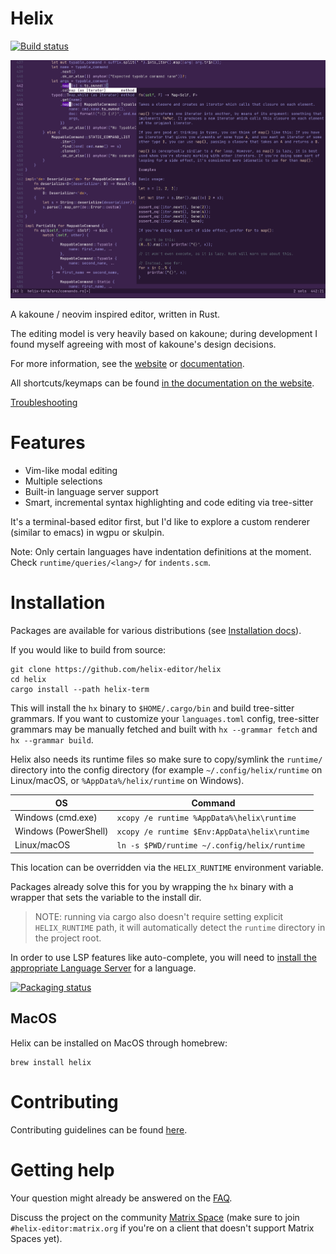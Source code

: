 # Helix

[![Build status](https://github.com/helix-editor/helix/actions/workflows/build.yml/badge.svg)](https://github.com/helix-editor/helix/actions)

![Screenshot](./screenshot.png)

A kakoune / neovim inspired editor, written in Rust.

The editing model is very heavily based on kakoune; during development I found
myself agreeing with most of kakoune's design decisions.

For more information, see the [website](https://helix-editor.com) or
[documentation](https://docs.helix-editor.com/).

All shortcuts/keymaps can be found [in the documentation on the website](https://docs.helix-editor.com/keymap.html).

[Troubleshooting](https://github.com/helix-editor/helix/wiki/Troubleshooting)

# Features

- Vim-like modal editing
- Multiple selections
- Built-in language server support
- Smart, incremental syntax highlighting and code editing via tree-sitter

It's a terminal-based editor first, but I'd like to explore a custom renderer
(similar to emacs) in wgpu or skulpin.

Note: Only certain languages have indentation definitions at the moment. Check
`runtime/queries/<lang>/` for `indents.scm`.

# Installation

Packages are available for various distributions (see [Installation docs](https://docs.helix-editor.com/install.html)).

If you would like to build from source:

```shell
git clone https://github.com/helix-editor/helix
cd helix
cargo install --path helix-term
```

This will install the `hx` binary to `$HOME/.cargo/bin` and build tree-sitter grammars.
If you want to customize your `languages.toml` config,
tree-sitter grammars may be manually fetched and built with `hx --grammar fetch` and `hx --grammar build`.

Helix also needs its runtime files so make sure to copy/symlink the `runtime/` directory into the
config directory (for example `~/.config/helix/runtime` on Linux/macOS, or `%AppData%/helix/runtime` on Windows).

| OS                   | Command                                      |
| -------------------- | -------------------------------------------- |
| Windows (cmd.exe)    | `xcopy /e runtime %AppData%\helix\runtime`      |
| Windows (PowerShell) | `xcopy /e runtime $Env:AppData\helix\runtime`   |
| Linux/macOS          | `ln -s $PWD/runtime ~/.config/helix/runtime` |

This location can be overridden via the `HELIX_RUNTIME` environment variable.

Packages already solve this for you by wrapping the `hx` binary with a wrapper
that sets the variable to the install dir.

> NOTE: running via cargo also doesn't require setting explicit `HELIX_RUNTIME` path, it will automatically
> detect the `runtime` directory in the project root.

In order to use LSP features like auto-complete, you will need to
[install the appropriate Language Server](https://github.com/helix-editor/helix/wiki/How-to-install-the-default-language-servers)
for a language.

[![Packaging status](https://repology.org/badge/vertical-allrepos/helix.svg)](https://repology.org/project/helix/versions)

## MacOS

Helix can be installed on MacOS through homebrew:

```
brew install helix
```

# Contributing

Contributing guidelines can be found [here](./docs/CONTRIBUTING.md).

# Getting help

Your question might already be answered on the [FAQ](https://github.com/helix-editor/helix/wiki/FAQ).

Discuss the project on the community [Matrix Space](https://matrix.to/#/#helix-community:matrix.org) (make sure to join `#helix-editor:matrix.org` if you're on a client that doesn't support Matrix Spaces yet).
